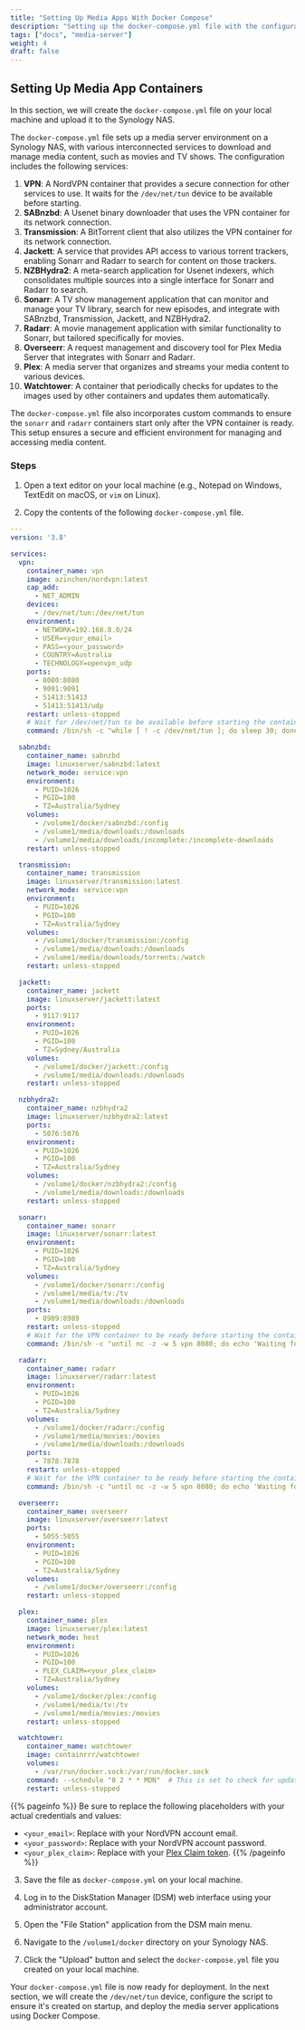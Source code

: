 ```yaml
---
title: "Setting Up Media Apps With Docker Compose"
description: "Setting up the docker-compose.yml file with the configuration for all media server containers."
tags: ["docs", "media-server"]
weight: 4
draft: false
---
```


## Setting Up Media App Containers

In this section, we will create the `docker-compose.yml` file on your local machine and upload it to the Synology NAS.

The `docker-compose.yml` file sets up a media server environment on a Synology NAS, with various interconnected services to download and manage media content, such as movies and TV shows. The configuration includes the following services:

1. **VPN**: A NordVPN container that provides a secure connection for other services to use. It waits for the `/dev/net/tun` device to be available before starting.
2. **SABnzbd**: A Usenet binary downloader that uses the VPN container for its network connection.
3. **Transmission**: A BitTorrent client that also utilizes the VPN container for its network connection.
4. **Jackett**: A service that provides API access to various torrent trackers, enabling Sonarr and Radarr to search for content on those trackers.
5. **NZBHydra2**: A meta-search application for Usenet indexers, which consolidates multiple sources into a single interface for Sonarr and Radarr to search.
6. **Sonarr**: A TV show management application that can monitor and manage your TV library, search for new episodes, and integrate with SABnzbd, Transmission, Jackett, and NZBHydra2.
7. **Radarr**: A movie management application with similar functionality to Sonarr, but tailored specifically for movies.
8. **Overseerr**: A request management and discovery tool for Plex Media Server that integrates with Sonarr and Radarr.
9. **Plex**: A media server that organizes and streams your media content to various devices.
10. **Watchtower**: A container that periodically checks for updates to the images used by other containers and updates them automatically.

The `docker-compose.yml` file also incorporates custom commands to ensure the `sonarr` and `radarr` containers start only after the VPN container is ready. This setup ensures a secure and efficient environment for managing and accessing media content.

### Steps

1. Open a text editor on your local machine (e.g., Notepad on Windows, TextEdit on macOS, or `vim` on Linux).

2. Copy the contents of the following `docker-compose.yml` file.
```yaml
---
version: '3.8'

services:
  vpn:
    container_name: vpn
    image: azinchen/nordvpn:latest
    cap_add:
      - NET_ADMIN
    devices:
      - /dev/net/tun:/dev/net/tun
    environment:
      - NETWORK=192.168.8.0/24
      - USER=<your_email>
      - PASS=<your_password>
      - COUNTRY=Australia
      - TECHNOLOGY=openvpn_udp
    ports:
      - 8080:8080
      - 9091:9091
      - 51413:51413
      - 51413:51413/udp
    restart: unless-stopped
    # Wait for /dev/net/tun to be available before starting the container
    command: /bin/sh -c "while [ ! -c /dev/net/tun ]; do sleep 30; done; exec /app/start.sh"

  sabnzbd:
    container_name: sabnzbd
    image: linuxserver/sabnzbd:latest
    network_mode: service:vpn
    environment:
      - PUID=1026
      - PGID=100
      - TZ=Australia/Sydney
    volumes:
      - /volume1/docker/sabnzbd:/config
      - /volume1/media/downloads:/downloads
      - /volume1/media/downloads/incomplete:/incomplete-downloads
    restart: unless-stopped

  transmission:
    container_name: transmission
    image: linuxserver/transmission:latest
    network_mode: service:vpn
    environment:
      - PUID=1026
      - PGID=100
      - TZ=Australia/Sydney
    volumes:
      - /volume1/docker/transmission:/config
      - /volume1/media/downloads:/downloads
      - /volume1/media/downloads/torrents:/watch
    restart: unless-stopped

  jackett:
    container_name: jackett
    image: linuxserver/jackett:latest
    ports:
      - 9117:9117
    environment:
      - PUID=1026
      - PGID=100
      - TZ=Sydney/Australia
    volumes:
      - /volume1/docker/jackett:/config
      - /volume1/media/downloads:/downloads
    restart: unless-stopped

  nzbhydra2:
    container_name: nzbhydra2
    image: linuxserver/nzbhydra2:latest
    ports:
      - 5076:5076
    environment:
      - PUID=1026
      - PGID=100
      - TZ=Australia/Sydney
    volumes:
      - /volume1/docker/nzbhydra2:/config
      - /volume1/media/downloads:/downloads
    restart: unless-stopped

  sonarr:
    container_name: sonarr
    image: linuxserver/sonarr:latest
    environment:
      - PUID=1026
      - PGID=100
      - TZ=Australia/Sydney
    volumes:
      - /volume1/docker/sonarr:/config
      - /volume1/media/tv:/tv
      - /volume1/media/downloads:/downloads
    ports:
      - 8989:8989
    restart: unless-stopped
    # Wait for the VPN container to be ready before starting the container
    command: /bin/sh -c "until nc -z -w 5 vpn 8080; do echo 'Waiting for VPN container to be ready...'; sleep 60; done; exec /init"

  radarr:
    container_name: radarr
    image: linuxserver/radarr:latest
    environment:
      - PUID=1026
      - PGID=100
      - TZ=Australia/Sydney
    volumes:
      - /volume1/docker/radarr:/config
      - /volume1/media/movies:/movies
      - /volume1/media/downloads:/downloads
    ports:
      - 7878:7878
    restart: unless-stopped
    # Wait for the VPN container to be ready before starting the container
    command: /bin/sh -c "until nc -z -w 5 vpn 8080; do echo 'Waiting for VPN container to be ready...'; sleep 60; done; exec /init"

  overseerr:
    container_name: overseerr
    image: linuxserver/overseerr:latest
    ports:
      - 5055:5055
    environment:
      - PUID=1026
      - PGID=100
      - TZ=Australia/Sydney
    volumes:
      - /volume1/docker/overseerr:/config
    restart: unless-stopped

  plex:
    container_name: plex
    image: linuxserver/plex:latest
    network_mode: host
    environment:
      - PUID=1026
      - PGID=100
      - PLEX_CLAIM=<your_plex_claim>
      - TZ=Australia/Sydney
    volumes:
      - /volume1/docker/plex:/config
      - /volume1/media/tv:/tv
      - /volume1/media/movies:/movies
    restart: unless-stopped

  watchtower:
    container_name: watchtower
    image: containrrr/watchtower
    volumes:
      - /var/run/docker.sock:/var/run/docker.sock
    command: --schedule "0 2 * * MON"  # This is set to check for updates every Monday at 2 AM
    restart: unless-stopped
```
{{% pageinfo %}}
Be sure to replace the following placeholders with your actual credentials and values:
   - `<your_email>`: Replace with your NordVPN account email.
   - `<your_password>`: Replace with your NordVPN account password.
   - `<your_plex_claim>`: Replace with your [Plex Claim token](https://support.plex.tv/articles/204059436-finding-an-authentication-token-x-plex-token/).
{{% /pageinfo %}}

3. Save the file as `docker-compose.yml` on your local machine.

4. Log in to the DiskStation Manager (DSM) web interface using your administrator account.

5. Open the "File Station" application from the DSM main menu.

6. Navigate to the `/volume1/docker` directory on your Synology NAS.

7. Click the "Upload" button and select the `docker-compose.yml` file you created on your local machine.

Your `docker-compose.yml` file is now ready for deployment. In the next section, we will create the `/dev/net/tun` device, configure the script to ensure it's created on startup, and deploy the media server applications using Docker Compose.
